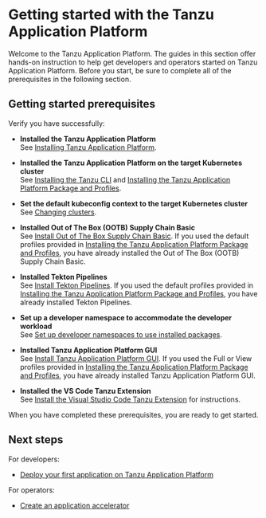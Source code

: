 # Getting started with the Tanzu Application Platform

Welcome to the Tanzu Application Platform. The guides in this section offer hands-on instruction to help get developers and operators started on Tanzu Application Platform. Before you start, be sure to complete all of the prerequisites in the following section.

## <a id="get-started-prereqs"></a>Getting started prerequisites

Verify you have successfully:

- **Installed the Tanzu Application Platform**<br>
See [Installing Tanzu Application Platform](install-intro.md).

- **Installed the Tanzu Application Platform on the target Kubernetes cluster**<br>
See [Installing the Tanzu CLI](install-tanzu-cli.md) and [Installing the Tanzu Application Platform Package and Profiles](install.md).

- **Set the default kubeconfig context to the target Kubernetes cluster**<br>
See [Changing clusters](cli-plugins/apps/usage.md#changing-clusters).

- **Installed Out of The Box (OOTB) Supply Chain Basic**<br>
See [Install Out of The Box Supply Chain Basic](scc/install-ootb-sc-basic.md).
If you used the default profiles provided in [Installing the Tanzu Application Platform Package and Profiles](install.md), you have already installed the Out of The Box (OOTB) Supply Chain Basic.

- **Installed Tekton Pipelines**<br>
  See [Install Tekton Pipelines](tekton/install-tekton.md).
  If you used the default profiles provided in
  [Installing the Tanzu Application Platform Package and Profiles](install.md),
  you have already installed Tekton Pipelines.

- **Set up a developer namespace to accommodate the developer workload**<br>
See [Set up developer namespaces to use installed packages](set-up-namespaces.md).

- **Installed Tanzu Application Platform GUI**<br>
See [Install Tanzu Application Platform GUI](tap-gui/install-tap-gui.md).
If you used the Full or View profiles provided in [Installing the Tanzu Application Platform Package and Profiles](install.md),
you have already installed Tanzu Application Platform GUI.

- **Installed the VS Code Tanzu Extension**<br>
See [Install the Visual Studio Code Tanzu Extension](vscode-extension/install.md) for instructions.

When you have completed these prerequisites, you are ready to get started.

## Next steps

For developers:

- [Deploy your first application on Tanzu Application Platform](getting-started/deploy-first-app.md)

For operators:

- [Create an application accelerator](getting-started/create-app-accelerator.md)
